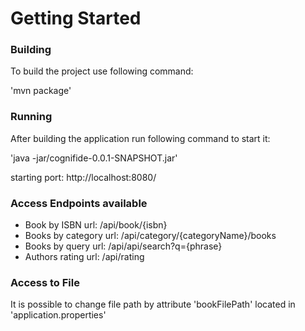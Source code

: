 # Getting Started

### Building
To build the project use following command:

'mvn package'


### Running
After building the application run following command to start it:

'java -jar/cognifide-0.0.1-SNAPSHOT.jar'

starting port: http://localhost:8080/ 


### Access Endpoints available

- Book by ISBN url: /api/book/{isbn}
- Books by category url: /api/category/{categoryName}/books
- Books by query url: /api/api/search?q={phrase}
- Authors rating url: /api/rating


### Access to File 

It is possible to change file path by attribute 'bookFilePath' located in 'application.properties'  